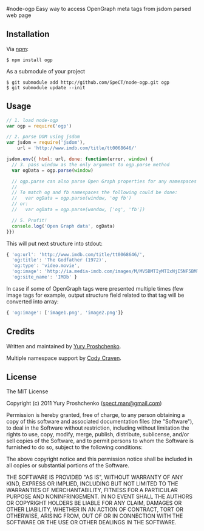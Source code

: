#node-ogp
Easy way to access OpenGraph meta tags from jsdom parsed web page

## Installation
Via [npm](http://search.npmjs.org/#/ogp):

    $ npm install ogp

As a submodule of your project

    $ git submodule add http://github.com/SpeCT/node-ogp.git ogp
    $ git submodule update --init


## Usage

```javascript
// 1. load node-ogp
var ogp = require('ogp')

// 2. parse DOM using jsdom
var jsdom = require('jsdom'),
    url = 'http://www.imdb.com/title/tt0068646/'

jsdom.env({ html: url, done: function(error, window) {
  // 3. pass window as the only argument to ogp.parse method
  var ogData = ogp.parse(window)

  // ogp.parse can also parse Open Graph properties for any namespaces desired.
  //
  // To match og and fb namespaces the following could be done:
  //   var ogData = ogp.parse(window, 'og fb')
  // or:
  //   var ogData = ogp.parse(wondow, ['og', 'fb'])

  // 5. Profit!
  console.log('Open Graph data', ogData)
}})
```

This will put next structure into stdout:

```javascript
{ 'og:url': 'http://www.imdb.com/title/tt0068646/',
  'og:title': 'The Godfather (1972)',
  'og:type': 'video.movie',
  'og:image': 'http://ia.media-imdb.com/images/M/MV5BMTIyMTIxNjI5NF5BMl5BanBnXkFtZTcwNzQzNDM5MQ@@._V1._SX97_SY140_.jpg',
  'og:site_name': 'IMDb' }
```

In case if some of OpenGraph tags were presented multiple times (few image tags for example, output structure field related to that tag will be converted into array:

```javascript
{ 'og:image': ['image1.png', 'image2.png']}
```

## Credits

Written and maintained by [Yury Proshchenko](mailto:spect.man@gmail.com).

Multiple namespace support by [Cody Craven](http://github.com/codycraven).

## License

The MIT License

Copyright (c) 2011 Yury Proshchenko (spect.man@gmail.com)

Permission is hereby granted, free of charge, to any person obtaining a copy of this software and associated documentation files (the "Software"), to deal in the Software without restriction, including without limitation the rights to use, copy, modify, merge, publish, distribute, sublicense, and/or sell copies of the Software, and to permit persons to whom the Software is furnished to do so, subject to the following conditions:

The above copyright notice and this permission notice shall be included in all copies or substantial portions of the Software.

THE SOFTWARE IS PROVIDED "AS IS", WITHOUT WARRANTY OF ANY KIND, EXPRESS OR IMPLIED, INCLUDING BUT NOT LIMITED TO THE WARRANTIES OF MERCHANTABILITY, FITNESS FOR A PARTICULAR PURPOSE AND NONINFRINGEMENT. IN NO EVENT SHALL THE AUTHORS OR COPYRIGHT HOLDERS BE LIABLE FOR ANY CLAIM, DAMAGES OR OTHER LIABILITY, WHETHER IN AN ACTION OF CONTRACT, TORT OR OTHERWISE, ARISING FROM, OUT OF OR IN CONNECTION WITH THE SOFTWARE OR THE USE OR OTHER DEALINGS IN THE SOFTWARE.
